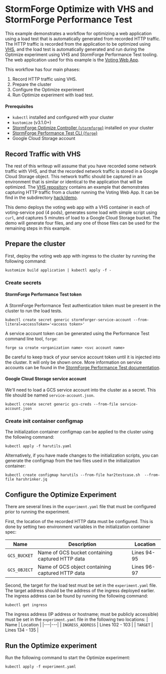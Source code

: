 # StormForge Optimize with VHS and StormForge Performance Test

This example demonstrates a workflow for optimizing a web application using a load test that is automatically generated from recorded HTTP traffic.
The HTTP traffic is recorded from the application to be optimized using [VHS](https://github.com/rename-this/vhs), and the load test is automatically generated and run during the Optimize experiment using VHS and StormForge Performance Test tooling.
The web application used for this example is the [Voting Web App](https://github.com/thestormforge/examples/tree/master/voting-webapp).

This workflow has four main phases:

1. Record HTTP traffic using VHS.
2. Prepare the cluster
3. Configure the Optimize experiment
4. Run Optimize experiment with load test.

#### Prerequisites

- `kubectl` installed and configured with your cluster
- `kustomize` (v3.1.0+)
- [StormForge Optimize Controller (`stormforge`)](https://github.com/thestormforge/optimize-controller) installed on your cluster
- [StormForge Performance Test CLI (`forge`)](https://github.com/stormforger/cli)
- Google Cloud Storage account

## Record Traffic with VHS

The rest of this writeup will assume that you have recorded some network traffic with VHS, and that the recorded network traffic is stored in a Google Cloud Storage object.
This network traffic should be captured in an environment that is similar or identical to the application that will be optimized.
The [VHS repository](https://github.com/rename-this/vhs) contains an example that demonstrates capturing HTTP traffic from a cluster running the Voting Web App.
It can be find in the subdirectory [hack/demo](https://github.com/rename-this/vhs/tree/main/hack/demo).

This demo deploys the voting web app with a VHS container in each of voting-service pod (4 pods), generates some load with simple script using `curl`, and captures 5 minutes of load to a Google Cloud Storage bucket. 
The demo will generate four files, and any one of those files can be used for the remaining steps in this example.

## Prepare the cluster

First, deploy the voting web app with ingress to the cluster by running the following command:

```terminal
kustomize build application | kubectl apply -f -
```

### Create secrets

#### StormForge Performance Test token

A StormForge Performance Test authentication token must be present in the cluster to run the load tests.

```terminal
kubectl create secret generic stormforger-service-account --from-literal=accessToken='<access token>'
```

A service account token can be generated using the Performance Test command line tool, `forge`:

```terminal
forge sa create <organization name> <svc account name>
```

Be careful to keep track of your service account token until it is injected into the cluster. It will only be shown once.
More information on service accounts can be found in the [StormForge Performance Test documentation](https://docs.stormforger.com/guides/forge-cli/#authentication).

#### Google Cloud Storage service account

We'll need to load a GCS service account into the cluster as a secret.
This file should be named `service-account.json`.

```terminal
kubectl create secret generic gcs-creds --from-file service-account.json
```

### Create init container configmap

The initialization container configmap can be applied to the cluster using the following command:

```terminal
kubectl apply -f harutils.yaml
```

Alternatively, if you have made changes to the initialization scripts, you can generate the configmap from the two files used in the initialization container:

```terminal
kubectl create configmap harutils --from-file har2testcase.sh  --from-file harshrinker.jq
```

## Configure the Optimize Experiment

There are several lines in the `experiment.yaml` file that must be configured prior to running the experiment.

First, the location of the recorded HTTP data must be configured. This is done by setting two environment variables in the initialization container spec:

| Name | Description | Location |
|---|---|---|
| `GCS_BUCKET` | Name of GCS bucket containing captured HTTP data | Lines 94-95 |
| `GCS_OBJECT` | Name of GCS object containing captured HTTP data | Lines 96-97 |

Second, the target for the load test must be set in the `experiment.yaml` file. The target address should be the address of the ingress deployed earlier.
The ingress address can be found by running the following command:

```terminal
kubectl get ingress
```

The ingress address (IP address or hostname; must be publicly accessible) must be set in the `experiment.yaml` file in the following two locations:
| Name | Location |
|---|---|
| `INGRESS_ADDRESS` | Lines 102 - 103 |
| `TARGET` | Lines 134 - 135 |

## Run the Optimize experiment

Run the following command to start the Optimize experiment:

```terminal
kubectl apply -f experiment.yaml
```
